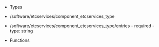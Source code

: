  - Types
  - /software/etcservices/component_etcservices_type
   - /software/etcservices/component_etcservices_type/entries
    - required
    - type: string

 - Functions
